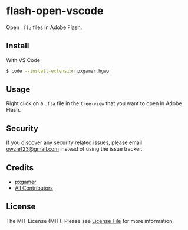 # flash-open-vscode

Open `.fla` files in Adobe Flash.

## Install

With VS Code

```bash
$ code --install-extension pxgamer.hgwo
```

## Usage

Right click on a `.fla` file in the `tree-view` that you want to open in Adobe Flash.

## Security

If you discover any security related issues, please email owzie123@gmail.com instead of using the issue tracker.

## Credits

- [pxgamer][link-author]
- [All Contributors][link-contributors]

## License

The MIT License (MIT). Please see [License File](LICENSE.md) for more information.

[link-author]: https://github.com/pxgamer
[link-contributors]: ../../contributors
[link-vscode]: https://marketplace.visualstudio.com/items?itemName=pxgamer.flasho
